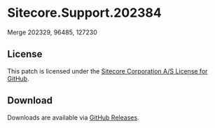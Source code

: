 # Sitecore.Support.202384
Merge 202329, 96485, 127230

## License  
This patch is licensed under the [Sitecore Corporation A/S License for GitHub](https://github.com/sitecoresupport/Sitecore.Support.202384/blob/master/LICENSE).  

## Download  
Downloads are available via [GitHub Releases](https://github.com/sitecoresupport/Sitecore.Support.202384/releases).  
